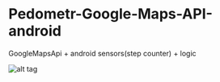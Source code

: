 # Pedometr-Google-Maps-API-android
GoogleMapsApi + android sensors(step counter) + logic 


![alt tag](https://github.com/fus05375/Pedometr-Google-Maps-API-android/tree/master/PedometrGoogleMaps/1.jpg)



